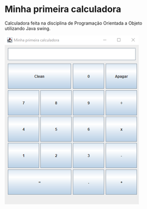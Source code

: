 # Minha primeira calculadora

Calculadora feita na disciplina de Programação Orientada a Objeto utilizando Java swing. 



![tela.calculadora](https://github.com/paulamachadomt/Calculadora-primeira/blob/master/resources/calculadora.png)